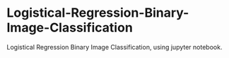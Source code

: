 # Logistical-Regression-Binary-Image-Classification
Logistical Regression Binary Image Classification, using jupyter notebook. 
